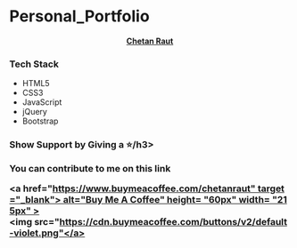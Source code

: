 # Personal_Portfolio

<div style="text-align: center;">
<a href="https://github.com/Chetan-Raut/Chetan_Portfolio/"><strong>Chetan Raut</strong></a>
</div>


<h3>Tech Stack </h3>

<ul>
<li> HTML5 </li>
<li> CSS3 </li>
<li> JavaScript </li>
<li> jQuery </li>
<li> Bootstrap </li>
</ul>

<h3> Show Support by Giving a ⭐/h3>

<p> You can contribute to me on this link </p>

<a href="https://www.buymeacoffee.com/chetanraut" target="_blank"> alt="Buy Me A Coffee" height= "60px" width= "215px" ><img src="https://cdn.buymeacoffee.com/buttons/v2/default-violet.png"</a>